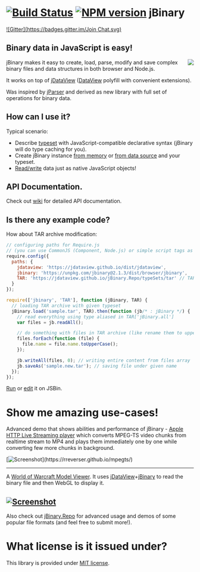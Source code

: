 [![Build Status](https://travis-ci.org/jDataView/jBinary.png?branch=master)](https://travis-ci.org/jDataView/jBinary) [![NPM version](https://badge.fury.io/js/jbinary.png)](https://npmjs.org/package/jbinary)
jBinary
=======
[![Gitter](https://badges.gitter.im/Join Chat.svg)](https://gitter.im/jDataView/jBinary?utm_source=badge&utm_medium=badge&utm_campaign=pr-badge&utm_content=badge)

## Binary data in JavaScript is easy!

<img src="https://avatars1.githubusercontent.com/u/4702384?s=130" align="right"></img>

jBinary makes it easy to create, load, parse, modify and save complex binary files and data structures in both browser and Node.js.

It works on top of [jDataView](https://github.com/jDataView/jDataView) ([DataView](https://developer.mozilla.org/en-US/docs/Web/JavaScript/Reference/Global_Objects/DataView) polyfill with convenient extensions).

Was inspired by [jParser](https://github.com/vjeux/jParser) and derived as new library with full set of operations for binary data.

## How can I use it?

Typical scenario:

  * Describe [typeset](https://github.com/jDataView/jBinary/wiki/Typesets) with JavaScript-compatible declarative syntax (jBinary will do type caching for you).
  * Create jBinary instance [from memory](https://github.com/jDataView/jBinary/wiki/jBinary-Constructor) or [from data source](https://github.com/jDataView/jBinary/wiki/Loading-and-saving-data) and your typeset.
  * [Read/write](https://github.com/jDataView/jBinary/wiki/jBinary-Methods#readingwriting) data just as native JavaScript objects!

## API Documentation.

Check out [wiki](https://github.com/jDataView/jBinary/wiki) for detailed API documentation.

## Is there any example code?

How about TAR archive modification:
```javascript
// configuring paths for Require.js
// (you can use CommonJS (Component, Node.js) or simple script tags as well)
require.config({
  paths: {
    jdataview: 'https://jdataview.github.io/dist/jdataview',
    jbinary: 'https://unpkg.com/jbinary@2.1.3/dist/browser/jbinary',
    TAR: 'https://jdataview.github.io/jBinary.Repo/typeSets/tar' // TAR archive typeset
  }
});

require(['jbinary', 'TAR'], function (jBinary, TAR) {
  // loading TAR archive with given typeset
  jBinary.load('sample.tar', TAR).then(function (jb/* : jBinary */) {
    // read everything using type aliased in TAR['jBinary.all']
    var files = jb.readAll();

    // do something with files in TAR archive (like rename them to upper case)
    files.forEach(function (file) {
      file.name = file.name.toUpperCase();
    });

    jb.writeAll(files, 0); // writing entire content from files array
    jb.saveAs('sample.new.tar'); // saving file under given name
  });
});
```

[Run](https://jsbin.com/jofipi/1/) or [edit](https://jsbin.com/jofipi/1/edit?js,console) it on JSBin.

# Show me amazing use-cases!

Advanced demo that shows abilities and performance of jBinary - [Apple HTTP Live Streaming player](https://rreverser.github.io/mpegts/) which converts MPEG-TS video chunks from realtime stream to MP4 and plays them immediately one by one while converting few more chunks in background.

[![Screenshot](https://rreverser.github.io/mpegts/screenshot.png?)](https://rreverser.github.io/mpegts/)

---

A [World of Warcraft Model Viewer](https://vjeux.github.io/jsWoWModelViewer/). It uses [jDataView](https://github.com/jDataView/jDataView)+[jBinary](https://github.com/jDataView/jBinary) to read the binary file and then WebGL to display it.

[![Screenshot](https://vjeux.github.io/jsWoWModelViewer/images/modelviewer.png)](https://vjeux.github.io/jsWoWModelViewer/)
---

Also check out [jBinary.Repo](https://jDataView.github.io/jBinary.Repo/) for advanced usage and demos of some popular file formats (and feel free to submit more!).

# What license is it issued under?

This library is provided under [MIT license](https://raw.github.com/jDataView/jBinary/master/MIT-license.txt).
